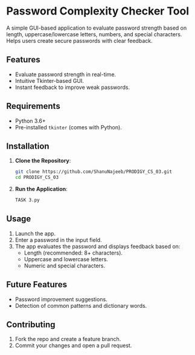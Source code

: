 #  Password Complexity Checker Tool 

A simple GUI-based application to evaluate password strength based on length, uppercase/lowercase letters, numbers, and special characters. Helps users create secure passwords with clear feedback.  

## Features  
- Evaluate password strength in real-time.  
- Intuitive Tkinter-based GUI.  
- Instant feedback to improve weak passwords.  

## Requirements  
- Python 3.6+  
- Pre-installed `tkinter` (comes with Python).  

## Installation  

1. **Clone the Repository**:  
   ```bash  
   git clone https://github.com/ShanuNajeeb/PRODIGY_CS_03.git  
   cd PRODIGY_CS_03  
   ```  

2. **Run the Application**:  
   ```bash  
   TASK 3.py  
   ```  

## Usage  
1. Launch the app.  
2. Enter a password in the input field.  
3. The app evaluates the password and displays feedback based on:  
   - Length (recommended: 8+ characters).  
   - Uppercase and lowercase letters.  
   - Numeric and special characters.  

## Future Features  
- Password improvement suggestions.  
- Detection of common patterns and dictionary words.  

## Contributing  
1. Fork the repo and create a feature branch.  
2. Commit your changes and open a pull request.  

